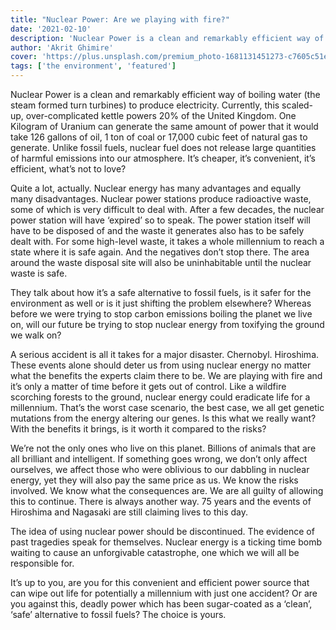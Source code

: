 ```yaml
---
title: "Nuclear Power: Are we playing with fire?"
date: '2021-02-10'
description: 'Nuclear Power is a clean and remarkably efficient way of boiling water (the steam formed turn turbines) to produce electricity. It’s cheaper, it’s convenient, it’s efficient, what’s not to love?'
author: 'Akrit Ghimire'
cover: 'https://plus.unsplash.com/premium_photo-1681131451273-c7605c51e06e?q=80&w=2070&auto=format&fit=crop&ixlib=rb-4.0.3&ixid=M3wxMjA3fDB8MHxwaG90by1wYWdlfHx8fGVufDB8fHx8fA%3D%3D'
tags: ['the environment', 'featured']
---
```

Nuclear Power is a clean and remarkably efficient way of boiling water (the steam formed turn turbines) to produce electricity. Currently, this scaled-up, over-complicated kettle powers 20% of the United Kingdom. One Kilogram of Uranium can generate the same amount of power that it would take 126 gallons of oil, 1 ton of coal or 17,000 cubic feet of natural gas to generate. Unlike fossil fuels, nuclear fuel does not release large quantities of harmful emissions into our atmosphere. It’s cheaper, it’s convenient, it’s efficient, what’s not to love?

Quite a lot, actually. Nuclear energy has many advantages and equally many disadvantages. Nuclear power stations produce radioactive waste, some of which is very difficult to deal with. After a few decades, the nuclear power station will have ‘expired’ so to speak. The power station itself will have to be disposed of and the waste it generates also has to be safely dealt with. For some high-level waste, it takes a whole millennium to reach a state where it is safe again. And the negatives don’t stop there. The area around the waste disposal site will also be uninhabitable until the nuclear waste is safe.

They talk about how it’s a safe alternative to fossil fuels, is it safer for the environment as well or is it just shifting the problem elsewhere? Whereas before we were trying to stop carbon emissions boiling the planet we live on, will our future be trying to stop nuclear energy from toxifying the ground we walk on?

A serious accident is all it takes for a major disaster. Chernobyl. Hiroshima. These events alone should deter us from using nuclear energy no matter what the benefits the experts claim there to be. We are playing with fire and it’s only a matter of time before it gets out of control. Like a wildfire scorching forests to the ground, nuclear energy could eradicate life for a millennium. That’s the worst case scenario, the best case, we all get genetic mutations from the energy altering our genes. Is this what we really want? With the benefits it brings, is it worth it compared to the risks?

We’re not the only ones who live on this planet. Billions of animals that are all brilliant and intelligent. If something goes wrong, we don’t only affect ourselves, we affect those who were oblivious to our dabbling in nuclear energy, yet they will also pay the same price as us. We know the risks involved. We know what the consequences are. We are all guilty of allowing this to continue. There is always another way. 75 years and the events of Hiroshima and Nagasaki are still claiming lives to this day.

The idea of using nuclear power should be discontinued. The evidence of past tragedies speak for themselves. Nuclear energy is a ticking time bomb waiting to cause an unforgivable catastrophe, one which we will all be responsible for.

It’s up to you, are you for this convenient and efficient power source that can wipe out life for potentially a millennium with just one accident? Or are you against this, deadly power which has been sugar-coated as a ‘clean’, ‘safe’ alternative to fossil fuels? The choice is yours.
